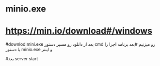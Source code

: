 # minio.exe
# https://min.io/download#/windows
#downlod mini.exe  بعد از دانلود رو مسیر دستور cmd  رو میزنیم
#بعد برنامه اجرا را با دستور minio.exe و اینتر


#بعد   server  start
